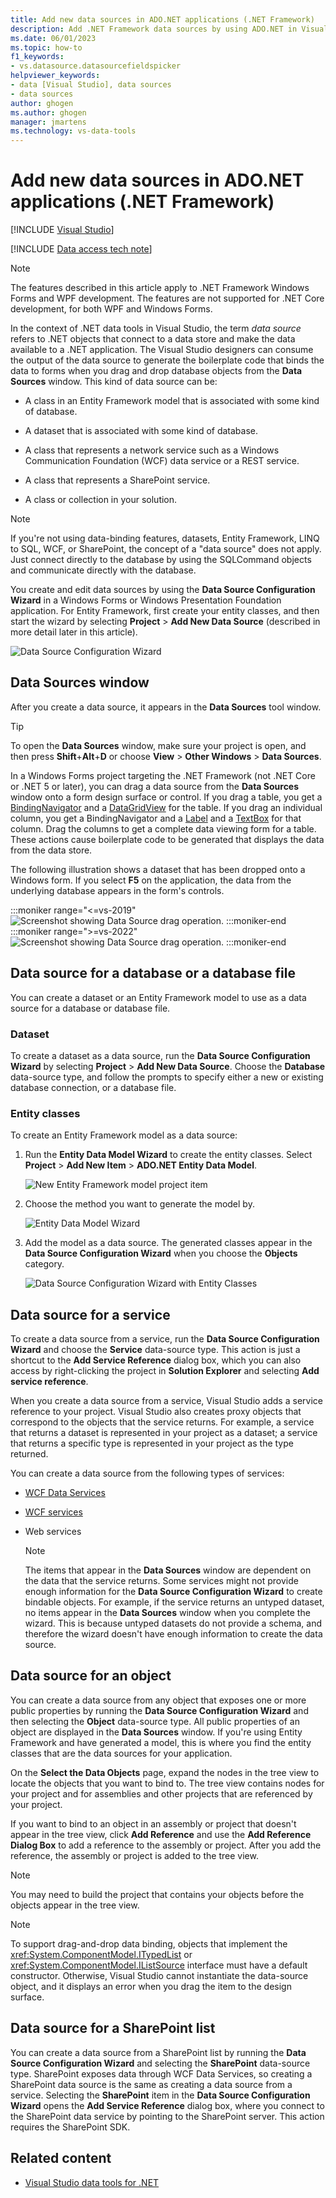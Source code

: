 ```yaml
---
title: Add new data sources in ADO.NET applications (.NET Framework)
description: Add .NET Framework data sources by using ADO.NET in Visual Studio and connect your application to information in a data store.
ms.date: 06/01/2023
ms.topic: how-to
f1_keywords:
- vs.datasource.datasourcefieldspicker
helpviewer_keywords:
- data [Visual Studio], data sources
- data sources
author: ghogen
ms.author: ghogen
manager: jmartens
ms.technology: vs-data-tools
---
```

# Add new data sources in ADO.NET applications (.NET Framework)

 [!INCLUDE [Visual Studio](~/includes/applies-to-version/vs-windows-only.md)]

[!INCLUDE [Data access tech note](./includes/data-technology-note.md)]

> [!NOTE]
> The features described in this article apply to .NET Framework Windows Forms and WPF development. The features are not supported for .NET Core development, for both WPF and Windows Forms.

In the context of .NET data tools in Visual Studio, the term *data source* refers to .NET objects that connect to a data store and make the data available to a .NET application. The Visual Studio designers can consume the output of the data source to generate the boilerplate code that binds the data to forms when you drag and drop database objects from the **Data Sources** window. This kind of data source can be:

- A class in an Entity Framework model that is associated with some kind of database.

- A dataset that is associated with some kind of database.

- A class that represents a network service such as a Windows Communication Foundation (WCF) data service or a REST service.

- A class that represents a SharePoint service.

- A class or collection in your solution.

> [!NOTE]
> If you're not using data-binding features, datasets, Entity Framework, LINQ to SQL, WCF, or SharePoint, the concept of a "data source" does not apply. Just connect directly to the database by using the SQLCommand objects and communicate directly with the database.

You create and edit data sources by using the **Data Source Configuration Wizard** in a Windows Forms or Windows Presentation Foundation application. For Entity Framework, first create your entity classes, and then start the wizard by selecting **Project** > **Add New Data Source** (described in more detail later in this article).

![Data Source Configuration Wizard](../data-tools/media/data-source-configuration-wizard.png)

## Data Sources window

After you create a data source, it appears in the **Data Sources** tool window.

> [!TIP]
> To open the **Data Sources** window, make sure your project is open, and then press **Shift**+**Alt**+**D** or choose **View** > **Other Windows** > **Data Sources**.

In a Windows Forms project targeting the .NET Framework (not .NET Core or .NET 5 or later), you can drag a data source from the **Data Sources** window onto a form design surface or control. If you drag a table, you get a [BindingNavigator](/dotnet/desktop/winforms/controls/bindingnavigator-control-overview-windows-forms) and a [DataGridView](/dotnet/desktop/winforms/controls/datagridview-control-windows-forms) for the table. If you drag an individual column, you get a BindingNavigator and a [Label](/dotnet/desktop/winforms/controls/label-control-windows-forms) and a [TextBox](/dotnet/desktop/winforms/controls/textbox-control-windows-forms) for that column. Drag the columns to get a complete data viewing form for a table. These actions cause boilerplate code to be generated that displays the data from the data store.

The following illustration shows a dataset that has been dropped onto a Windows form. If you select **F5** on the application, the data from the underlying database appears in the form's controls.

:::moniker range="<=vs-2019"
![Screenshot showing Data Source drag operation.](../data-tools/media/raddata-data-source-drag-operation.png)
:::moniker-end
:::moniker range=">=vs-2022"
![Screenshot showing Data Source drag operation.](../data-tools/media/vs-2022/data-sources-drag-operation.png)
:::moniker-end

## Data source for a database or a database file

You can create a dataset or an Entity Framework model to use as a data source for a database or database file.

### Dataset

To create a dataset as a data source, run the **Data Source Configuration Wizard** by selecting **Project** > **Add New Data Source**. Choose the **Database** data-source type, and follow the prompts to specify either a new or existing database connection, or a database file.

### Entity classes

To create an Entity Framework model as a data source:

1. Run the **Entity Data Model Wizard** to create the entity classes. Select **Project** > **Add New Item** > **ADO.NET Entity Data Model**.

   ![New Entity Framework model project item](../data-tools/media/raddata-new-entity-framework-model-project-item.png)

1. Choose the method you want to generate the model by.

   ![Entity Data Model Wizard](../data-tools/media/raddata-entity-data-model-wizard.png)

1. Add the model as a data source. The generated classes appear in the **Data Source Configuration Wizard** when you choose the **Objects** category.

   ![Data Source Configuration Wizard with Entity Classes](../data-tools/media/raddata-data-source-configuration-wizard-with-entity-classes.png)

## Data source for a service

To create a data source from a service, run the **Data Source Configuration Wizard** and choose the **Service** data-source type. This action is just a shortcut to the **Add Service Reference** dialog box, which you can also access by right-clicking the project in **Solution Explorer** and selecting **Add service reference**.

When you create a data source from a service, Visual Studio adds a service reference to your project. Visual Studio also creates proxy objects that correspond to the objects that the service returns. For example, a service that returns a dataset is represented in your project as a dataset; a service that returns a specific type is represented in your project as the type returned.

You can create a data source from the following types of services:

- [WCF Data Services](/dotnet/framework/data/wcf/wcf-data-services-overview)

- [WCF services](../data-tools/windows-communication-foundation-services-and-wcf-data-services-in-visual-studio.md)

- Web services

    > [!NOTE]
    > The items that appear in the **Data Sources** window are dependent on the data that the service returns. Some services might not provide enough information for the **Data Source Configuration Wizard** to create bindable objects. For example, if the service returns an untyped dataset, no items appear in the **Data Sources** window when you complete the wizard. This is because untyped datasets do not provide a schema, and therefore the wizard doesn't have enough information to create the data source.

## Data source for an object

You can create a data source from any object that exposes one or more public properties by running the **Data Source Configuration Wizard** and then selecting the **Object** data-source type. All public properties of an object are displayed in the **Data Sources** window. If you're using Entity Framework and have generated a model, this is where you find the entity classes that are the data sources for your application.

On the **Select the Data Objects** page, expand the nodes in the tree view to locate the objects that you want to bind to. The tree view contains nodes for your project and for assemblies and other projects that are referenced by your project.

If you want to bind to an object in an assembly or project that doesn't appear in the tree view, click **Add Reference** and use the **Add Reference Dialog Box** to add a reference to the assembly or project. After you add the reference, the assembly or project is added to the tree view.

> [!NOTE]
> You may need to build the project that contains your objects before the objects appear in the tree view.

> [!NOTE]
> To support drag-and-drop data binding, objects that implement the <xref:System.ComponentModel.ITypedList> or <xref:System.ComponentModel.IListSource> interface must have a default constructor. Otherwise, Visual Studio cannot instantiate the data-source object, and it displays an error when you drag the item to the design surface.

## Data source for a SharePoint list

You can create a data source from a SharePoint list by running the **Data Source Configuration Wizard** and selecting the **SharePoint** data-source type. SharePoint exposes data through WCF Data Services, so creating a SharePoint data source is the same as creating a data source from a service. Selecting the **SharePoint** item in the **Data Source Configuration Wizard** opens the **Add Service Reference** dialog box, where you connect to the SharePoint data service by pointing to the SharePoint server. This action requires the SharePoint SDK.

## Related content

- [Visual Studio data tools for .NET](../data-tools/visual-studio-data-tools-for-dotnet.md)
